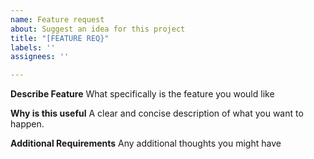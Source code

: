 ```yaml
---
name: Feature request
about: Suggest an idea for this project
title: "[FEATURE REQ}"
labels: ''
assignees: ''

---
```


**Describe Feature**
What specifically is the feature you would like

**Why is this useful**
A clear and concise description of what you want to happen.

**Additional Requirements**
Any additional thoughts you might have
